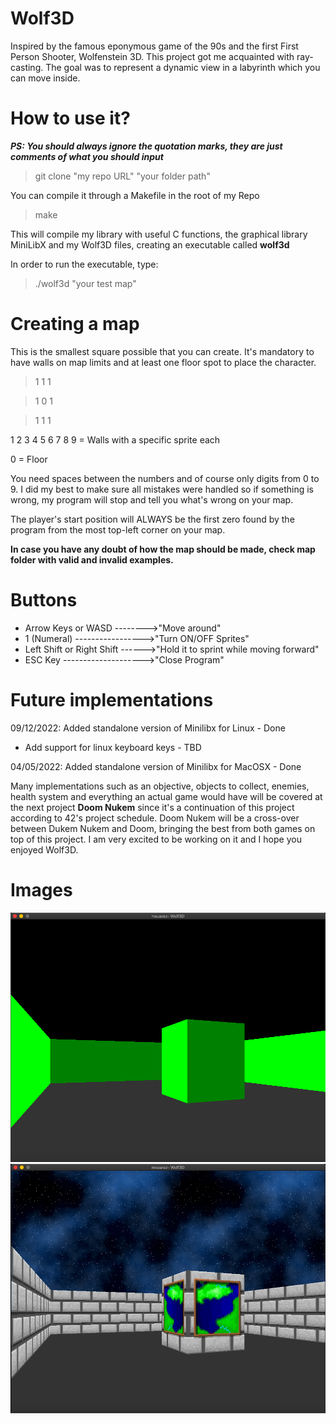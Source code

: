# Wolf3D

Inspired by the famous eponymous game of the 90s and the first First Person Shooter, Wolfenstein 3D. This project got me acquainted with ray-casting.
The goal was to represent a dynamic view in a labyrinth which you can move inside.

# How to use it?
 
***PS: You should always ignore the quotation marks, they are just comments of what you should input***

> git clone "my repo URL" "your folder path"

You can compile it through a Makefile in the root of my Repo
> make

This will compile my library with useful C functions, the graphical library MiniLibX and my Wolf3D files,
creating an executable called **wolf3d**

In order to run the executable, type:
> ./wolf3d "your test map"

# Creating a map

This is the smallest square possible that you can create. It's mandatory to have walls on map limits and at least one floor spot to place the character.

> 1 1 1

> 1 0 1

> 1 1 1

1 2 3 4 5 6 7 8 9 = Walls with a specific sprite each

0 = Floor

You need spaces between the numbers and of course only digits from 0 to 9. I did my best to make sure all mistakes were handled so if something is wrong, my program
will stop and tell you what's wrong on your map.

The player's start position will ALWAYS be the first zero found by the program from the most top-left corner on your map.

**In case you have any doubt of how the map should be made, check map folder with valid and invalid examples.**

# Buttons
- Arrow Keys or WASD -------->"Move around"
- 1 (Numeral) ----------------->"Turn ON/OFF Sprites"
- Left Shift or Right Shift ------>"Hold it to sprint while moving forward"
- ESC Key -------------------->"Close Program"

# Future implementations

09/12/2022: Added standalone version of Minilibx for Linux - Done
 - Add support for linux keyboard keys - TBD

04/05/2022: Added standalone version of Minilibx for MacOSX - Done

Many implementations such as an objective, objects to collect, enemies, health system and everything an actual game would have will be covered at the next project
**Doom Nukem** since it's a continuation of this project according to 42's project schedule. Doom Nukem will be a cross-over between Dukem Nukem and Doom, bringing the best from both games on top of this project. I am very excited to be working on it and I hope you enjoyed Wolf3D.

# Images

![Image of Subject](https://github.com/MuSuareZ/Wolf3D/blob/master/img/textureoff.png)
![Image of Subject](https://github.com/MuSuareZ/Wolf3D/blob/master/img/textureon.png)
